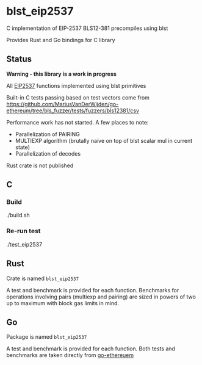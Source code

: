 # blst_eip2537

C implementation of EIP-2537 BLS12-381 precompiles using blst

Provides Rust and Go bindings for C library

## Status
**Warning - this library is a work in progress**

All [EIP2537](https://eips.ethereum.org/EIPS/eip-2537) functions implemented using blst primitives

Built-in C tests passing based on test vectors come from https://github.com/MariusVanDerWijden/go-ethereum/tree/bls_fuzzer/tests/fuzzers/bls12381/csv

Performance work has not started.  A few places to note:
  * Parallelization of PAIRING
  * MULTIEXP algorithm (brutally naive on top of blst scalar mul in current state)
  * Parallelization of decodes

Rust crate is not published

## C 

### Build
./build.sh

### Re-run test
./test_eip2537

## Rust

Crate is named `blst_eip2537`

A test and benchmark is provided for each function.  Benchmarks for operations involving pairs (multiexp and pairing) are sized in powers of two up to maximum with block gas limits in mind.

## Go

Package is named `blst_eip2537`

A test and benchmark is provided for each function.  Both tests and benchmarks are taken directly from [go-ethereuem](https://github.com/ethereum/go-ethereum/blob/master/core/vm/contracts_test.go)
